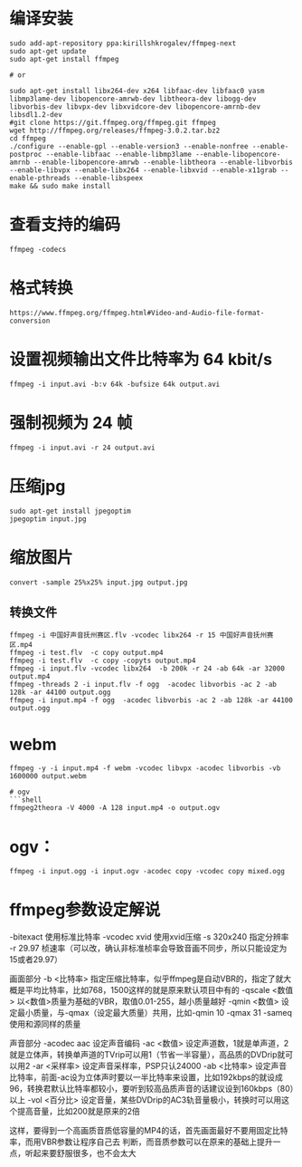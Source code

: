 # 编译安装
```shell
sudo add-apt-repository ppa:kirillshkrogalev/ffmpeg-next
sudo apt-get update
sudo apt-get install ffmpeg

# or

sudo apt-get install libx264-dev x264 libfaac-dev libfaac0 yasm libmp3lame-dev libopencore-amrwb-dev libtheora-dev libogg-dev libvorbis-dev libvpx-dev libxvidcore-dev libopencore-amrnb-dev libsdl1.2-dev
#git clone https://git.ffmpeg.org/ffmpeg.git ffmpeg
wget http://ffmpeg.org/releases/ffmpeg-3.0.2.tar.bz2
cd ffmpeg
./configure --enable-gpl --enable-version3 --enable-nonfree --enable-postproc --enable-libfaac --enable-libmp3lame --enable-libopencore-amrnb --enable-libopencore-amrwb --enable-libtheora --enable-libvorbis --enable-libvpx --enable-libx264 --enable-libxvid --enable-x11grab --enable-pthreads --enable-libspeex
make && sudo make install
```

# 查看支持的编码
```shell
ffmpeg -codecs
```

# 格式转换

`https://www.ffmpeg.org/ffmpeg.html#Video-and-Audio-file-format-conversion`

# 设置视频输出文件比特率为 64 kbit/s

```shell
ffmpeg -i input.avi -b:v 64k -bufsize 64k output.avi
```

# 强制视频为 24 帧

```shell
ffmpeg -i input.avi -r 24 output.avi
```

# 压缩jpg
```shell
sudo apt-get install jpegoptim
jpegoptim input.jpg
```

# 缩放图片
```shell
convert -sample 25%x25% input.jpg output.jpg
```

## 转换文件
```shell
ffmpeg -i 中国好声音抚州赛区.flv -vcodec libx264 -r 15 中国好声音抚州赛区.mp4
ffmpeg -i test.flv  -c copy output.mp4
ffmpeg -i test.flv  -c copy -copyts output.mp4
ffmpeg -i input.flv -vcodec libx264  -b 200k -r 24 -ab 64k -ar 32000 output.mp4
ffmpeg -threads 2 -i input.flv -f ogg  -acodec libvorbis -ac 2 -ab 128k -ar 44100 output.ogg
ffmpeg -i input.mp4 -f ogg  -acodec libvorbis -ac 2 -ab 128k -ar 44100 output.ogg
```

# webm
```shell
ffmpeg -y -i input.mp4 -f webm -vcodec libvpx -acodec libvorbis -vb 1600000 output.webm

# ogv
```shell
ffmpeg2theora -V 4000 -A 128 input.mp4 -o output.ogv
```

# ogv：
```shell
ffmpeg -i input.ogg -i input.ogv -acodec copy -vcodec copy mixed.ogg
```

# ffmpeg参数设定解说 
-bitexact 使用标准比特率 
-vcodec xvid 使用xvid压缩 
-s 320x240 指定分辨率 
-r 29.97 桢速率（可以改，确认非标准桢率会导致音画不同步，所以只能设定为15或者29.97）

画面部分
-b <比特率> 指定压缩比特率，似乎ffmpeg是自动VBR的，指定了就大概是平均比特率，比如768，1500这样的就是原来默认项目中有的 
-qscale <数值> 以<数值>质量为基础的VBR，取值0.01-255，越小质量越好 
-qmin <数值> 设定最小质量，与-qmax（设定最大质量）共用，比如-qmin 10 -qmax 31 
-sameq 使用和源同样的质量 

声音部分 
-acodec aac 设定声音编码 
-ac <数值> 设定声道数，1就是单声道，2就是立体声，转换单声道的TVrip可以用1（节省一半容量），高品质的DVDrip就可以用2 
-ar <采样率> 设定声音采样率，PSP只认24000 
-ab <比特率> 设定声音比特率，前面-ac设为立体声时要以一半比特率来设置，比如192kbps的就设成96，转换君默认比特率都较小，要听到较高品质声音的话建议设到160kbps（80）以上 
-vol <百分比> 设定音量，某些DVDrip的AC3轨音量极小，转换时可以用这个提高音量，比如200就是原来的2倍 

这样，要得到一个高画质音质低容量的MP4的话，首先画面最好不要用固定比特率，而用VBR参数让程序自己去 
判断，而音质参数可以在原来的基础上提升一点，听起来要舒服很多，也不会太大